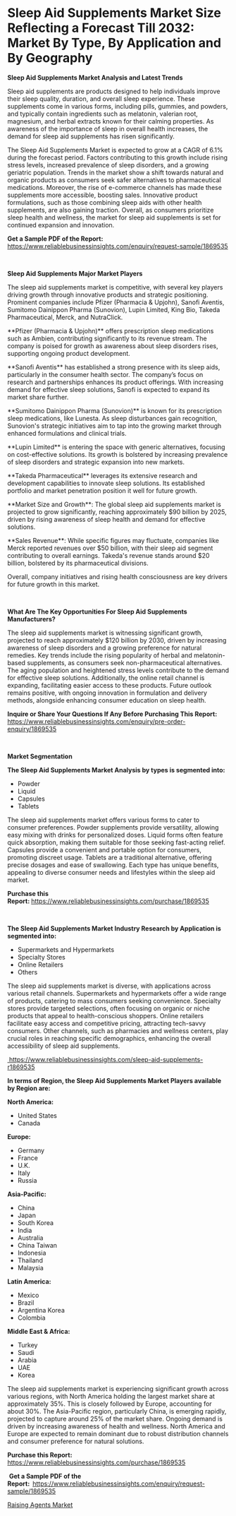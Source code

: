 <p><h1>Sleep Aid Supplements Market Size Reflecting a Forecast Till 2032: Market By Type, By Application and By Geography</h1></p><p><strong>Sleep Aid Supplements Market Analysis and Latest Trends</strong></p>
<p><p>Sleep aid supplements are products designed to help individuals improve their sleep quality, duration, and overall sleep experience. These supplements come in various forms, including pills, gummies, and powders, and typically contain ingredients such as melatonin, valerian root, magnesium, and herbal extracts known for their calming properties. As awareness of the importance of sleep in overall health increases, the demand for sleep aid supplements has risen significantly.</p><p>The Sleep Aid Supplements Market is expected to grow at a CAGR of 6.1% during the forecast period. Factors contributing to this growth include rising stress levels, increased prevalence of sleep disorders, and a growing geriatric population. Trends in the market show a shift towards natural and organic products as consumers seek safer alternatives to pharmaceutical medications. Moreover, the rise of e-commerce channels has made these supplements more accessible, boosting sales. Innovative product formulations, such as those combining sleep aids with other health supplements, are also gaining traction. Overall, as consumers prioritize sleep health and wellness, the market for sleep aid supplements is set for continued expansion and innovation.</p></p>
<p><strong>Get a Sample PDF of the Report:&nbsp;</strong> <a href="https://www.reliablebusinessinsights.com/enquiry/request-sample/1869535?utm_campaign=2310&utm_medium=2&utm_source=Github&utm_content=ia&utm_term=07042025&utm_id=sleep-aid-supplements">https://www.reliablebusinessinsights.com/enquiry/request-sample/1869535</a></p>
<p>&nbsp;</p>
<p><strong>Sleep Aid Supplements Major Market Players</strong></p>
<p><p>The sleep aid supplements market is competitive, with several key players driving growth through innovative products and strategic positioning. Prominent companies include Pfizer (Pharmacia & Upjohn), Sanofi Aventis, Sumitomo Dainippon Pharma (Sunovion), Lupin Limited, King Bio, Takeda Pharmaceutical, Merck, and NutraClick.</p><p>**Pfizer (Pharmacia & Upjohn)** offers prescription sleep medications such as Ambien, contributing significantly to its revenue stream. The company is poised for growth as awareness about sleep disorders rises, supporting ongoing product development.</p><p>**Sanofi Aventis** has established a strong presence with its sleep aids, particularly in the consumer health sector. The company’s focus on research and partnerships enhances its product offerings. With increasing demand for effective sleep solutions, Sanofi is expected to expand its market share further.</p><p>**Sumitomo Dainippon Pharma (Sunovion)** is known for its prescription sleep medications, like Lunesta. As sleep disturbances gain recognition, Sunovion's strategic initiatives aim to tap into the growing market through enhanced formulations and clinical trials.</p><p>**Lupin Limited** is entering the space with generic alternatives, focusing on cost-effective solutions. Its growth is bolstered by increasing prevalence of sleep disorders and strategic expansion into new markets.</p><p>**Takeda Pharmaceutical** leverages its extensive research and development capabilities to innovate sleep solutions. Its established portfolio and market penetration position it well for future growth.</p><p>**Market Size and Growth**: The global sleep aid supplements market is projected to grow significantly, reaching approximately $90 billion by 2025, driven by rising awareness of sleep health and demand for effective solutions.</p><p>**Sales Revenue**: While specific figures may fluctuate, companies like Merck reported revenues over $50 billion, with their sleep aid segment contributing to overall earnings. Takeda's revenue stands around $20 billion, bolstered by its pharmaceutical divisions.</p><p>Overall, company initiatives and rising health consciousness are key drivers for future growth in this market.</p></p>
<p>&nbsp;</p>
<p><strong>What Are The Key Opportunities For Sleep Aid Supplements Manufacturers?</strong></p>
<p><p>The sleep aid supplements market is witnessing significant growth, projected to reach approximately $120 billion by 2030, driven by increasing awareness of sleep disorders and a growing preference for natural remedies. Key trends include the rising popularity of herbal and melatonin-based supplements, as consumers seek non-pharmaceutical alternatives. The aging population and heightened stress levels contribute to the demand for effective sleep solutions. Additionally, the online retail channel is expanding, facilitating easier access to these products. Future outlook remains positive, with ongoing innovation in formulation and delivery methods, alongside enhancing consumer education on sleep health.</p></p>
<p><strong>Inquire or Share Your Questions If Any Before Purchasing This Report:</strong> <a href="https://www.reliablebusinessinsights.com/enquiry/pre-order-enquiry/1869535?utm_campaign=2310&utm_medium=2&utm_source=Github&utm_content=ia&utm_term=07042025&utm_id=sleep-aid-supplements">https://www.reliablebusinessinsights.com/enquiry/pre-order-enquiry/1869535</a></p>
<p>&nbsp;</p>
<p><strong>Market Segmentation</strong></p>
<p><strong>The Sleep Aid Supplements Market Analysis by types is segmented into:</strong></p>
<p><ul><li>Powder</li><li>Liquid</li><li>Capsules</li><li>Tablets</li></ul></p>
<p><p>The sleep aid supplements market offers various forms to cater to consumer preferences. Powder supplements provide versatility, allowing easy mixing with drinks for personalized doses. Liquid forms often feature quick absorption, making them suitable for those seeking fast-acting relief. Capsules provide a convenient and portable option for consumers, promoting discreet usage. Tablets are a traditional alternative, offering precise dosages and ease of swallowing. Each type has unique benefits, appealing to diverse consumer needs and lifestyles within the sleep aid market.</p></p>
<p><strong>Purchase this Report:&nbsp;</strong><a href="https://www.reliablebusinessinsights.com/purchase/1869535?utm_campaign=2310&utm_medium=2&utm_source=Github&utm_content=ia&utm_term=07042025&utm_id=sleep-aid-supplements">https://www.reliablebusinessinsights.com/purchase/1869535</a></p>
<p>&nbsp;</p>
<p><strong>The Sleep Aid Supplements Market Industry Research by Application is segmented into:</strong></p>
<p><ul><li>Supermarkets and Hypermarkets</li><li>Specialty Stores</li><li>Online Retailers</li><li>Others</li></ul></p>
<p><p>The sleep aid supplements market is diverse, with applications across various retail channels. Supermarkets and hypermarkets offer a wide range of products, catering to mass consumers seeking convenience. Specialty stores provide targeted selections, often focusing on organic or niche products that appeal to health-conscious shoppers. Online retailers facilitate easy access and competitive pricing, attracting tech-savvy consumers. Other channels, such as pharmacies and wellness centers, play crucial roles in reaching specific demographics, enhancing the overall accessibility of sleep aid supplements.</p></p>
<p><a href="https://www.reliablebusinessinsights.com/sleep-aid-supplements-r1869535?utm_campaign=2310&utm_medium=2&utm_source=Github&utm_content=ia&utm_term=07042025&utm_id=sleep-aid-supplements">&nbsp;https://www.reliablebusinessinsights.com/sleep-aid-supplements-r1869535</a></p>
<p><strong>In terms of Region, the Sleep Aid Supplements Market Players available by Region are:</strong></p>
<p>
    <p> <strong> North America: </strong>
        <ul>
            <li>United States</li>
            <li>Canada</li>
        </ul>
        </p> 
    <p> <strong> Europe: </strong>
        <ul>
            <li>Germany</li>
            <li>France</li>
            <li>U.K.</li>
            <li>Italy</li>
            <li>Russia</li>
        </ul>
        </p> 
    <p> <strong> Asia-Pacific: </strong>
        <ul>
            <li>China</li>
            <li>Japan</li>
            <li>South Korea</li>
            <li>India</li>
            <li>Australia</li>
            <li>China Taiwan</li>
            <li>Indonesia</li>
            <li>Thailand</li>
            <li>Malaysia</li>
        </ul>
        </p> 
    <p> <strong> Latin America: </strong>
        <ul>
            <li>Mexico</li>
            <li>Brazil</li>
            <li>Argentina Korea</li>
            <li>Colombia</li>
        </ul>
        </p> 
    <p> <strong> Middle East & Africa: </strong>
        <ul>
            <li>Turkey</li>
            <li>Saudi</li>
            <li>Arabia</li>
            <li>UAE</li>
            <li>Korea</li>
        </ul>
    </p>
    </p>
<p><p>The sleep aid supplements market is experiencing significant growth across various regions, with North America holding the largest market share at approximately 35%. This is closely followed by Europe, accounting for about 30%. The Asia-Pacific region, particularly China, is emerging rapidly, projected to capture around 25% of the market share. Ongoing demand is driven by increasing awareness of health and wellness. North America and Europe are expected to remain dominant due to robust distribution channels and consumer preference for natural solutions.</p></p>
<p><strong>Purchase this Report: </strong><a href="https://www.reliablebusinessinsights.com/purchase/1869535?utm_campaign=2310&utm_medium=2&utm_source=Github&utm_content=ia&utm_term=07042025&utm_id=sleep-aid-supplements">https://www.reliablebusinessinsights.com/purchase/1869535</a></p>
<p>&nbsp;<strong>Get a Sample PDF of the Report:&nbsp;&nbsp;</strong><a href="https://www.reliablebusinessinsights.com/enquiry/request-sample/1869535?utm_campaign=2310&utm_medium=2&utm_source=Github&utm_content=ia&utm_term=07042025&utm_id=sleep-aid-supplements">https://www.reliablebusinessinsights.com/enquiry/request-sample/1869535</a></p>
<p><strong></strong></p>
<p><p><a href="https://github.com/edacruz6/Market-Research-Report-List-1/blob/main/raising-agents-market.md?utm_campaign=2310&utm_medium=2&utm_source=Github&utm_content=ia&utm_term=07042025&utm_id=sleep-aid-supplements">Raising Agents Market</a></p></p>